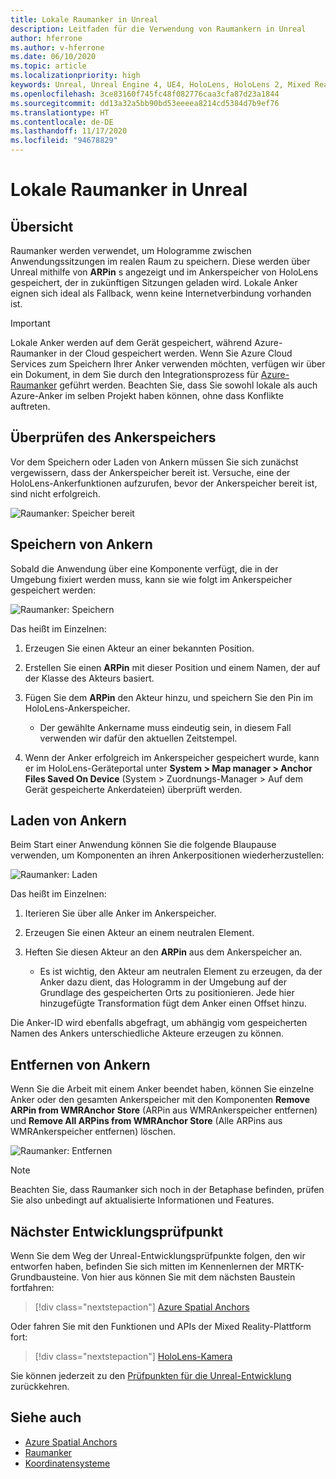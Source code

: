 ```yaml
---
title: Lokale Raumanker in Unreal
description: Leitfaden für die Verwendung von Raumankern in Unreal
author: hferrone
ms.author: v-hferrone
ms.date: 06/10/2020
ms.topic: article
ms.localizationpriority: high
keywords: Unreal, Unreal Engine 4, UE4, HoloLens, HoloLens 2, Mixed Reality, Entwicklung, Features, Dokumentation, Leitfäden, Hologramme, Raumanker, Mixed Reality-Headset, Windows Mixed Reality-Headset, Virtual Reality-Headset
ms.openlocfilehash: 3ce83160f745fc48f082776caa3cfa87d23a1844
ms.sourcegitcommit: dd13a32a5bb90bd53eeeea8214cd5384d7b9ef76
ms.translationtype: HT
ms.contentlocale: de-DE
ms.lasthandoff: 11/17/2020
ms.locfileid: "94678829"
---
```

# <a name="local-spatial-anchors-in-unreal"></a>Lokale Raumanker in Unreal

## <a name="overview"></a>Übersicht

Raumanker werden verwendet, um Hologramme zwischen Anwendungssitzungen im realen Raum zu speichern. Diese werden über Unreal mithilfe von **ARPin** s angezeigt und im Ankerspeicher von HoloLens gespeichert, der in zukünftigen Sitzungen geladen wird. Lokale Anker eignen sich ideal als Fallback, wenn keine Internetverbindung vorhanden ist.

> [!IMPORTANT]
> Lokale Anker werden auf dem Gerät gespeichert, während Azure-Raumanker in der Cloud gespeichert werden. Wenn Sie Azure Cloud Services zum Speichern Ihrer Anker verwenden möchten, verfügen wir über ein Dokument, in dem Sie durch den Integrationsprozess für [Azure-Raumanker](unreal-azure-spatial-anchors.md) geführt werden. Beachten Sie, dass Sie sowohl lokale als auch Azure-Anker im selben Projekt haben können, ohne dass Konflikte auftreten.

## <a name="checking-the-anchor-store"></a>Überprüfen des Ankerspeichers

Vor dem Speichern oder Laden von Ankern müssen Sie sich zunächst vergewissern, dass der Ankerspeicher bereit ist.  Versuche, eine der HoloLens-Ankerfunktionen aufzurufen, bevor der Ankerspeicher bereit ist, sind nicht erfolgreich.  

![Raumanker: Speicher bereit](images/unreal-spatialanchors-store-ready.PNG)

## <a name="saving-anchors"></a>Speichern von Ankern

Sobald die Anwendung über eine Komponente verfügt, die in der Umgebung fixiert werden muss, kann sie wie folgt im Ankerspeicher gespeichert werden: 

![Raumanker: Speichern](images/unreal-spatialanchors-save.PNG)

Das heißt im Einzelnen:
1. Erzeugen Sie einen Akteur an einer bekannten Position.
2. Erstellen Sie einen **ARPin** mit dieser Position und einem Namen, der auf der Klasse des Akteurs basiert. 
3. Fügen Sie dem **ARPin** den Akteur hinzu, und speichern Sie den Pin im HoloLens-Ankerspeicher.  
    * Der gewählte Ankername muss eindeutig sein, in diesem Fall verwenden wir dafür den aktuellen Zeitstempel. 

4. Wenn der Anker erfolgreich im Ankerspeicher gespeichert wurde, kann er im HoloLens-Geräteportal unter **System > Map manager > Anchor Files Saved On Device** (System > Zuordnungs-Manager > Auf dem Gerät gespeicherte Ankerdateien) überprüft werden. 

## <a name="loading-anchors"></a>Laden von Ankern

Beim Start einer Anwendung können Sie die folgende Blaupause verwenden, um Komponenten an ihren Ankerpositionen wiederherzustellen:

![Raumanker: Laden](images/unreal-spatialanchors-load.PNG)

Das heißt im Einzelnen:
1. Iterieren Sie über alle Anker im Ankerspeicher. 
2. Erzeugen Sie einen Akteur an einem neutralen Element.
3. Heften Sie diesen Akteur an den **ARPin** aus dem Ankerspeicher an.  

    * Es ist wichtig, den Akteur am neutralen Element zu erzeugen, da der Anker dazu dient, das Hologramm in der Umgebung auf der Grundlage des gespeicherten Orts zu positionieren. Jede hier hinzugefügte Transformation fügt dem Anker einen Offset hinzu. 

Die Anker-ID wird ebenfalls abgefragt, um abhängig vom gespeicherten Namen des Ankers unterschiedliche Akteure erzeugen zu können. 

## <a name="removing-anchors"></a>Entfernen von Ankern 

Wenn Sie die Arbeit mit einem Anker beendet haben, können Sie einzelne Anker oder den gesamten Ankerspeicher mit den Komponenten **Remove ARPin from WMRAnchor Store** (ARPin aus WMRAnkerspeicher entfernen) und **Remove All ARPins from WMRAnchor Store** (Alle ARPins aus WMRAnkerspeicher entfernen) löschen.

![Raumanker: Entfernen](images/unreal-spatialanchors-remove.PNG)

> [!NOTE]
> Beachten Sie, dass Raumanker sich noch in der Betaphase befinden, prüfen Sie also unbedingt auf aktualisierte Informationen und Features.

## <a name="next-development-checkpoint"></a>Nächster Entwicklungsprüfpunkt

Wenn Sie dem Weg der Unreal-Entwicklungsprüfpunkte folgen, den wir entworfen haben, befinden Sie sich mitten im Kennenlernen der MRTK-Grundbausteine. Von hier aus können Sie mit dem nächsten Baustein fortfahren: 

> [!div class="nextstepaction"]
> [Azure Spatial Anchors](unreal-azure-spatial-anchors.md)

Oder fahren Sie mit den Funktionen und APIs der Mixed Reality-Plattform fort:

> [!div class="nextstepaction"]
> [HoloLens-Kamera](unreal-hololens-camera.md)

Sie können jederzeit zu den [Prüfpunkten für die Unreal-Entwicklung](unreal-development-overview.md#2-core-building-blocks) zurückkehren.

## <a name="see-also"></a>Siehe auch
* [Azure Spatial Anchors](unreal-azure-spatial-anchors.md)
* [Raumanker](../../design/spatial-anchors.md)
* [Koordinatensysteme](../../design/coordinate-systems.md)
